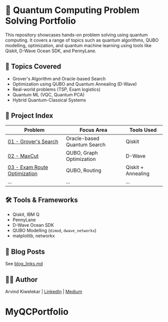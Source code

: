 # 🧠 Quantum Computing Problem Solving Portfolio

This repository showcases hands-on problem solving using quantum computing. It covers a range of topics such as quantum algorithms, QUBO modelling, optimization, and quantum machine learning using tools like Qiskit, D-Wave Ocean SDK, and PennyLane.

## 📌 Topics Covered

- Grover's Algorithm and Oracle-based Search
- Optimization using QUBO and Quantum Annealing (D-Wave)
- Real-world problems (TSP, Exam logistics)
- Quantum ML (VQC, Quantum PCA)
- Hybrid Quantum-Classical Systems

## 📂 Project Index

| Problem | Focus Area | Tools Used |
|--------|-------------|-------------|
| [01 - Grover's Search](groverAlgorithm.ipynb) | Oracle-based Quantum Search | Qiskit |
| [02 - MaxCut](problems/02_maxcut_dwave) | QUBO, Graph Optimization | D-Wave |
| [03 - Exam Route Optimization](problems/03_exam_route_optimization) | QUBO, Routing | Qiskit + Annealing |
| ... | ... | ... |

## 🛠️ Tools & Frameworks

- Qiskit, IBM Q
- PennyLane
- D-Wave Ocean SDK
- QUBO Modelling (`dimod`, `dwave_networkx`)
- matplotlib, networkx

## 📄 Blog Posts

See [blog_links.md](blog_links.md)

## 👨‍💻 Author

Arvind Kiwelekar | [LinkedIn](https://linkedin.com/in/arvindkiwelekar) | [Medium](https://medium.com/@...)

# MyQCPortfolio
